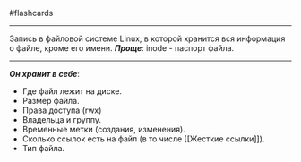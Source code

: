 #flashcards 
***
Запись в файловой системе Linux, в которой хранится вся информация о файле, кроме его имени.
***Проще***: inode - паспорт файла.
***
***Он хранит в себе***:
- Где файл лежит на диске.
- Размер файла.
- Права доступа (rwx)
- Владельца и группу.
- Временные метки (создания, изменения).
- Сколько ссылок есть на файл (в то числе [[Жесткие ссылки]]).
- Тип файла.